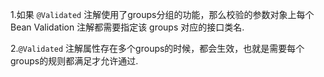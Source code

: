 1.如果 `@Validated` 注解使用了groups分组的功能，那么校验的参数对象上每个 Bean Validation 注解都需要指定该
groups 对应的接口类名.

2.`@Validated` 注解属性存在多个groups的时候，都会生效，也就是需要每个groups的规则都满足才允许通过.
